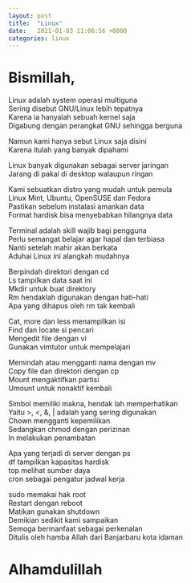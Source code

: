 ```yaml
---
layout: post
title:  "Linux"
date:   2021-01-03 11:06:56 +0800
categories: linux
---
```


# Bismillah,

Linux adalah system operasi multiguna   
Sering disebut GNU/Linux lebih tepatnya   
Karena ia hanyalah sebuah kernel saja   
Digabung dengan perangkat GNU sehingga berguna   
   
Namun kami hanya sebut Linux saja disini   
Karena itulah yang banyak dipahami   
   
Linux banyak digunakan sebagai server jaringan   
Jarang di pakai di desktop walaupun ringan   
   
Kami sebuatkan distro yang mudah untuk pemula   
Linux Mint, Ubuntu, OpenSUSE dan Fedora   
Pastikan sebelum instalasi amankan data   
Format hardisk bisa menyebabkan hilangnya data   
   
Terminal adalah skill wajib bagi pengguna   
Perlu semangat belajar agar hapal dan terbiasa   
Nanti setelah mahir akan berkata   
Aduhai Linux ini alangkah mudahnya   
   
Berpindah direktori dengan cd   
Ls tampilkan data saat ini   
Mkdir untuk buat direktory   
Rm hendaklah digunakan dengan hati-hati   
Apa yang dihapus oleh rm tak kembali   
   
Cat, more dan less menampilkan isi    
Find dan locate si pencari   
Mengedit file dengan vi   
Gunakan vimtutor untuk mempelajari   
   
Memindah atau mengganti nama dengan mv   
Copy file dan direktori dengan cp   
Mount mengaktifkan partisi   
Umount untuk nonaktif kembali   
   
Simbol memiliki makna, hendak lah memperhatikan   
Yaitu >, <, &, | adalah yang sering digunakan   
Chown mengganti kepemilikan   
Sedangkan chmod dengan perizinan   
ln melakukan penambatan   
   
Apa yang terjadi di server dengan ps   
df tampilkan kapasitas hardisk   
top melihat sumber daya   
cron sebagai pengatur jadwal kerja   
   
sudo memakai hak root   
Restart dengan reboot   
Matikan gunakan shutdown   
Demikian sedikit kami sampaikan   
Semoga bermanfaat sebagai perkenalan   
Ditulis oleh hamba Allah dari Banjarbaru kota idaman   
   
# Alhamdulillah   
